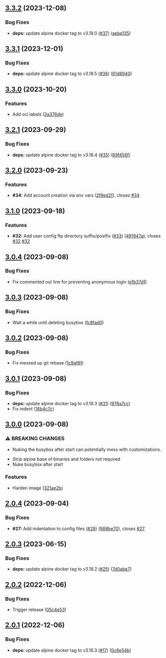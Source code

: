 ## [3.3.2](https://github.com/timo-reymann/chrooted-ftp/compare/3.3.1...3.3.2) (2023-12-08)


### Bug Fixes

* **deps:** update alpine docker tag to v3.19.0 ([#37](https://github.com/timo-reymann/chrooted-ftp/issues/37)) ([aebe135](https://github.com/timo-reymann/chrooted-ftp/commit/aebe135a9c5cecccc7588986d4dffa340d11a719))

## [3.3.1](https://github.com/timo-reymann/chrooted-ftp/compare/3.3.0...3.3.1) (2023-12-01)


### Bug Fixes

* **deps:** update alpine docker tag to v3.18.5 ([#36](https://github.com/timo-reymann/chrooted-ftp/issues/36)) ([61d8940](https://github.com/timo-reymann/chrooted-ftp/commit/61d8940a0e2917a3f086a0c086a76548ea3acac5))

## [3.3.0](https://github.com/timo-reymann/chrooted-ftp/compare/3.2.1...3.3.0) (2023-10-20)


### Features

* Add oci labels ([2a376de](https://github.com/timo-reymann/chrooted-ftp/commit/2a376de4c66ed45f64e9659be82b113160f07043))

## [3.2.1](https://github.com/timo-reymann/chrooted-ftp/compare/3.2.0...3.2.1) (2023-09-29)


### Bug Fixes

* **deps:** update alpine docker tag to v3.18.4 ([#35](https://github.com/timo-reymann/chrooted-ftp/issues/35)) ([69f456f](https://github.com/timo-reymann/chrooted-ftp/commit/69f456f6ed1e8ac5b9ba4bbe8b1ad154d40fa4b0))

## [3.2.0](https://github.com/timo-reymann/chrooted-ftp/compare/3.1.0...3.2.0) (2023-09-23)


### Features

* **#34:** Add account creation via env vars ([2f9ed2f](https://github.com/timo-reymann/chrooted-ftp/commit/2f9ed2f6d25dc30333f4d7e987bf903a730a8295)), closes [#34](https://github.com/timo-reymann/chrooted-ftp/issues/34)

## [3.1.0](https://github.com/timo-reymann/chrooted-ftp/compare/3.0.4...3.1.0) (2023-09-18)


### Features

* **#32:** Add user config ftp directory suffix/postfix ([#33](https://github.com/timo-reymann/chrooted-ftp/issues/33)) ([491947a](https://github.com/timo-reymann/chrooted-ftp/commit/491947a51a89f15f552f847852414ddb00eb8aee)), closes [#32](https://github.com/timo-reymann/chrooted-ftp/issues/32) [#32](https://github.com/timo-reymann/chrooted-ftp/issues/32)

## [3.0.4](https://github.com/timo-reymann/chrooted-ftp/compare/3.0.3...3.0.4) (2023-09-08)


### Bug Fixes

* Fix commented out line for preventing anonymous login ([e1b37d1](https://github.com/timo-reymann/chrooted-ftp/commit/e1b37d1b9013b47712ca1a252628e90a43822205))

## [3.0.3](https://github.com/timo-reymann/chrooted-ftp/compare/3.0.2...3.0.3) (2023-09-08)


### Bug Fixes

* Wait a while until deleting busybox ([fc8fad0](https://github.com/timo-reymann/chrooted-ftp/commit/fc8fad0d7035d462cc601a80da04f926d53a8e94))

## [3.0.2](https://github.com/timo-reymann/chrooted-ftp/compare/3.0.1...3.0.2) (2023-09-08)


### Bug Fixes

* Fix messed up git rebase ([1c9af8f](https://github.com/timo-reymann/chrooted-ftp/commit/1c9af8f2e90c69ab51545d3887460da91d2e3fb6))

## [3.0.1](https://github.com/timo-reymann/chrooted-ftp/compare/3.0.0...3.0.1) (2023-09-08)


### Bug Fixes

* **deps:** update alpine docker tag to v3.18.3 ([#31](https://github.com/timo-reymann/chrooted-ftp/issues/31)) ([976a7cc](https://github.com/timo-reymann/chrooted-ftp/commit/976a7ccf1e09df198e8ec1d6f3860f26c36a19f3))
* Fix indent ([16b4c7c](https://github.com/timo-reymann/chrooted-ftp/commit/16b4c7c6082e007b971f95aba7ea88214204b345))

## [3.0.0](https://github.com/timo-reymann/chrooted-ftp/compare/2.0.4...3.0.0) (2023-09-08)


### ⚠ BREAKING CHANGES

* Nuking the busybox after start can potentially mess with customizations.

- Strip alpine base of binaries and folders not required
- Nuke busybox after start

### Features

* Harden image ([321ae2b](https://github.com/timo-reymann/chrooted-ftp/commit/321ae2b5482bc53cd67cf498d28254f364ba3dd2))

## [2.0.4](https://github.com/timo-reymann/chrooted-ftp/compare/2.0.3...2.0.4) (2023-09-04)


### Bug Fixes

* **#27:** Add indentation to config files ([#28](https://github.com/timo-reymann/chrooted-ftp/issues/28)) ([988be70](https://github.com/timo-reymann/chrooted-ftp/commit/988be7066aed0337f7b54fcea44242a077f5a311)), closes [#27](https://github.com/timo-reymann/chrooted-ftp/issues/27)

## [2.0.3](https://github.com/timo-reymann/chrooted-ftp/compare/2.0.2...2.0.3) (2023-06-15)


### Bug Fixes

* **deps:** update alpine docker tag to v3.18.2 ([#25](https://github.com/timo-reymann/chrooted-ftp/issues/25)) ([7d0abe7](https://github.com/timo-reymann/chrooted-ftp/commit/7d0abe7812a16ed297d07c9d17cd1670dee480b0))

## [2.0.2](https://github.com/timo-reymann/chrooted-ftp/compare/2.0.1...2.0.2) (2022-12-06)


### Bug Fixes

* Trigger release ([05c4e53](https://github.com/timo-reymann/chrooted-ftp/commit/05c4e53290817dac003431ba12ca2425bc621c54))

## [2.0.1](https://github.com/timo-reymann/chrooted-ftp/compare/2.0.0...2.0.1) (2022-12-06)


### Bug Fixes

* **deps:** update alpine docker tag to v3.16.3 ([#17](https://github.com/timo-reymann/chrooted-ftp/issues/17)) ([0c6e54b](https://github.com/timo-reymann/chrooted-ftp/commit/0c6e54b0d486a25a5382946cf0b82d79d0c4c8b6))
